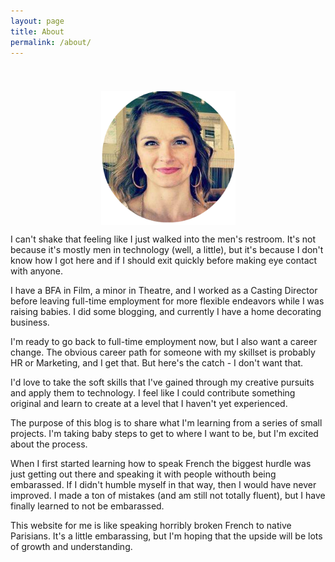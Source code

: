 ```yaml
---
layout: page
title: About
permalink: /about/
---
```

<img src='/assets/article_images/2016-05-01-introduction/AnnieHedgpeth.png' style='display: block; margin-left: auto; margin-right: auto; padding-top: 40px' />

I can't shake that feeling like I just walked into the men's restroom. It's not because it's mostly men in technology (well, a little), but it's because I don't know how I got here and if I should exit quickly before making eye contact with anyone. 

I have a BFA in Film, a minor in Theatre, and I worked as a Casting Director before leaving full-time employment for more flexible endeavors while I was raising babies. I did some blogging, and currently I have a home decorating business. 

I'm ready to go back to full-time employment now, but I also want a career change. The obvious career path for someone with my skillset is probably HR or Marketing, and I get that. But here's the catch - I don't want that. 

I'd love to take the soft skills that I've gained through my creative pursuits and apply them to technology. I feel like I could contribute something original and learn to create at a level that I haven't yet experienced.

The purpose of this blog is to share what I'm learning from a series of small projects. I'm taking baby steps to get to where I want to be, but I'm excited about the process. 

When I first started learning how to speak French the biggest hurdle was just getting out there and speaking it with people withouth being embarassed. If I didn't humble myself in that way, then I would have never improved. I made a ton of mistakes (and am still not totally fluent), but I have finally learned to not be embarassed. 

This website for me is like speaking horribly broken French to native Parisians. It's a little embarassing, but I'm hoping that the upside will be lots of growth and understanding.    
